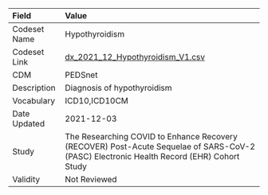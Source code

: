 |Field        |Value                                                                                                                                    |
|:------------|:----------------------------------------------------------------------------------------------------------------------------------------|
|Codeset Name |Hypothyroidism                                                                                                                           |
|Codeset Link |[dx_2021_12_Hypothyroidism_V1.csv](https://github.com/PEDSnet/Variable-Dictionary/blob/main/conditions/dx_2021_12_Hypothyroidism_V1.csv) |
|CDM          |PEDSnet                                                                                                                                  |
|Description  |Diagnosis of hypothyroidism                                                                                                              |
|Vocabulary   |ICD10,ICD10CM                                                                                                                            |
|Date Updated |2021-12-03                                                                                                                               |
|Study        |The Researching COVID to Enhance Recovery (RECOVER) Post-Acute Sequelae of SARS-CoV-2 (PASC) Electronic Health Record (EHR) Cohort Study |
|Validity     |Not Reviewed                                                                                                                             |
